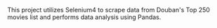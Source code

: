 This project utilizes Selenium4 to scrape data from Douban's Top 250 movies list and performs data analysis using Pandas.
